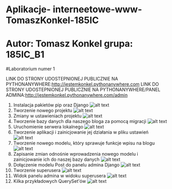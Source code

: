 # Aplikacje- interneetowe-www-TomaszKonkel-185IC
# Autor: Tomasz Konkel grupa: 185IC_B1

#Laboratorium numer 1

LINK DO STRONY UDOSTEPNIONEJ PUBLICZNIE NA PYTHONANYWHERE:http://jestemkonkel.pythonanywhere.com
LINK DO STRONY UDOSTEPNIONEJ PUBLICZNIE NA PYTHONANYWHERE/PANEL ADMINA:http://jestemkonkel.pythonanywhere.com/admin
1. Instalacja pakietów pip oraz Django
![alt text](https://github.com/TomaszKonkel/aplikacje-internetowe-TomaszKonkel-185ic/blob/master/Zdjecia/1.PNG)						
2. Tworzenie nowego projektu 
![alt text](https://github.com/TomaszKonkel/aplikacje-internetowe-TomaszKonkel-185ic/blob/master/Zdjecia/2.PNG)						
3. Zmiany w ustawieniach projektu
![alt text](https://github.com/TomaszKonkel/aplikacje-internetowe-TomaszKonkel-185ic/blob/master/Zdjecia/3.PNG)						
4. Tworzenie bazy danych dla naszego bloga za pomocą migracji 
![alt text](https://github.com/TomaszKonkel/aplikacje-internetowe-TomaszKonkel-185ic/blob/master/Zdjecia/4.PNG)						
5. Uruchomienie serwera lokalnego
![alt text](https://github.com/TomaszKonkel/aplikacje-internetowe-TomaszKonkel-185ic/blob/master/Zdjecia/5.PNG)							
6. Tworzenie aplikacji i zainicjowanie jej działania w pliku ustawień
![alt text](https://github.com/TomaszKonkel/aplikacje-internetowe-TomaszKonkel-185ic/blob/master/Zdjecia/6.PNG)							
7. Tworzenie nowego modelu, który sprawuje funkcje wpisu na blogu
![alt text](https://github.com/TomaszKonkel/aplikacje-internetowe-TomaszKonkel-185ic/blob/master/Zdjecia/7.PNG)							
8. Zapisanie zmian odnośnie wprowadzenia nowego modelu i zainicjowanie ich do naszej bazy danych
![alt text](https://github.com/TomaszKonkel/aplikacje-internetowe-TomaszKonkel-185ic/blob/master/Zdjecia/8.PNG)						
9. Dołączenie modelu Post do panelu admina Django
![alt text](https://github.com/TomaszKonkel/aplikacje-internetowe-TomaszKonkel-185ic/blob/master/Zdjecia/9.PNG)							
10. Tworzenie superusera
![alt text](https://github.com/TomaszKonkel/aplikacje-internetowe-TomaszKonkel-185ic/blob/master/Zdjecia/10.PNG)							
11. Widok panelu admina w widoku superusera
![alt text](https://github.com/TomaszKonkel/aplikacje-internetowe-TomaszKonkel-185ic/blob/master/Zdjecia/11.PNG)							
12. Kilka przykładowych QuerySet'ów
![alt text](https://github.com/TomaszKonkel/aplikacje-internetowe-TomaszKonkel-185ic/blob/master/Zdjecia/12.PNG)

					